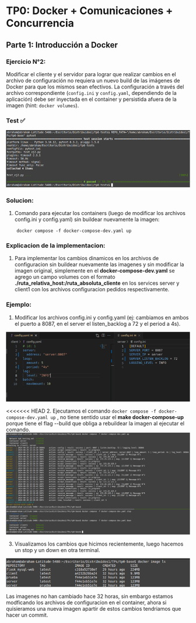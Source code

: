 # TP0: Docker + Comunicaciones + Concurrencia
## Parte 1: Introducción a Docker

### Ejercicio N°2:
Modificar el cliente y el servidor para lograr que realizar cambios en el archivo de configuración no requiera un nuevo build de las imágenes de Docker para que los mismos sean efectivos. La configuración a través del archivo correspondiente (`config.ini` y `config.yaml`, dependiendo de la aplicación) debe ser inyectada en el container y persistida afuera de la imagen (hint: `docker volumes`).

### Test ✅
<img src= './img/ej2_test.png'>

### Solucion:
1. Comando para ejecutar los containers (luego de modificar los archivos config.ini y config.yaml) sin buildear nuevamente la imagen:
```
    docker compose -f docker-compose-dev.yaml up
```
### Explicacion de la implementacion:
1. Para implementar los cambios dinamicos en los archivos de configuracion sin buildear nuevamente las imagenes y sin modificar la imagen original, simplemente
en el **docker-compose-dev.yaml** se agrego un campo volumes con el formato **./ruta_relativa_host:/ruta_absoluta_cliente** en los services server y client1 con los archivos configuracion pedidos respectivamente.


### Ejemplo: 
1. Modificar los archivos config.ini y config.yaml (ej: cambiamos en ambos el puerto a 8087, en el server el listen_backlog a 72 y el period a 4s). 
<img src="./img/ej2_part1.png">

<<<<<<< HEAD
2. Ejecutamos el comando ```docker compose -f docker-compose-dev.yaml up``` , no tiene sentido usar el **make docker-compose-up** porque tiene el 
    flag --build que obliga a rebuildear la imagen al ejecutar el comando.
<img src="./img/ej2_part2.png">

3. Visualizamos los cambios que hicimos recientemente, luego hacemos un stop y un down en otra terminal. 
<img src="./img/ej2_part3.png">

Las imagenes no han cambiado hace 32 horas, sin embargo estamos modficando los archivos de configuracion en el container, ahora si quisieramos una nueva imagen apartir de estos cambios tendriamos que hacer un commit.
